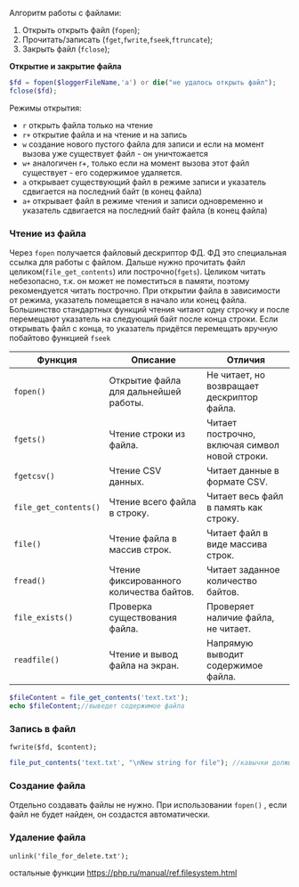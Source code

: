 Алгоритм работы с файлами:
1. Открыть открыть файл (`fopen`);
2. Прочитать/записать (`fget`,`fwrite`,`fseek`,`ftruncate`);
3. Закрыть файл (`fclose`);

**Открытие и закрытие файла**
```php
$fd = fopen($loggerFileName,'a') or die("не удалось открыть файл");
fclose($fd);
```

Режимы открытия:
- `r`   открыть файла только на чтение
- `r+` открытие файла и на чтение и на запись
- `w`   создание нового пустого файла для записи и если на момент вызова уже существует файл - он уничтожается
- `w+` аналогичен r+, только если на момент вызова этот файл существует - его содержимое удаляется.
- `a`   открывает существующий файл в режиме записи и указатель сдвигается на последний байт (в конец файла)
- `a+` открывает файл в режиме чтения и записи одновременно и указатель сдвигается на последний байт файла (в конец файла)

### Чтение из файла
Через `fopen` получается файловый дескриптор ФД. ФД это специальная ссылка для работы с файлом.  Дальше нужно прочитать файл целиком(`file_get_contents`) или построчно(`fgets`). Целиком читать небезопасно, т.к. он может не поместиться в памяти, поэтому рекомендуется читать построчно. При открытии файла в зависимости от режима, указатель помещается в начало или конец файла. Большинство стандартных функций чтения читают одну строчку и после перемещают указатель на следующий байт после конца строки.  Если открывать файл с конца, то указатель придётся перемещать вручную побайтово функцией `fseek`

| Функция               | Описание                                 | Отличия                                        |
| --------------------- | ---------------------------------------- | ---------------------------------------------- |
| `fopen()`             | Открытие файла для дальнейшей работы.    | Не читает, но возвращает дескриптор файла.     |
| `fgets()`             | Чтение строки из файла.                  | Читает построчно, включая символ новой строки. |
| `fgetcsv()`           | Чтение CSV данных.                       | Читает данные в формате CSV.                   |
| `file_get_contents()` | Чтение всего файла в строку.             | Читает весь файл в память как строку.          |
| `file()`              | Чтение файла в массив строк.             | Читает файл в виде массива строк.              |
| `fread()`             | Чтение фиксированного количества байтов. | Читает заданное количество байтов.             |
| `file_exists()`       | Проверка существования файла.            | Проверяет наличие файла, не читает.            |
| `readfile()`          | Чтение и вывод файла на экран.           | Напрямую выводит содержимое файла.             |


```php
$fileContent = file_get_contents('text.txt');
echo $fileContent;//выведет содержимое файла
```
### Запись в файл
`fwrite($fd, $content);`

```php
file_put_contents('text.txt', "\nNew string for file"); //кавычки должы быть двойными
```

### Создание файла
Отдельно создавать файлы не нужно. При использовании `fopen()` , если файл не будет найден, он создастся автоматически. 

### Удаление файла
`unlink('file_for_delete.txt');`

остальные функции https://php.ru/manual/ref.filesystem.html